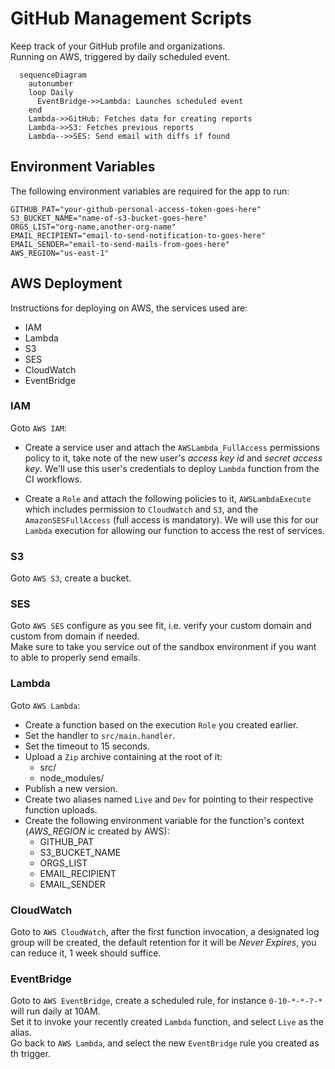 # GitHub Management Scripts

Keep track of your GitHub profile and organizations.</br>
Running on AWS, triggered by daily scheduled event.

```mermaid
  sequenceDiagram
    autonumber
    loop Daily
      EventBridge->>Lambda: Launches scheduled event
    end
    Lambda->>GitHub: Fetches data for creating reports
    Lambda->>S3: Fetches previous reports
    Lambda-->>SES: Send email with diffs if found
```

## Environment Variables

The following environment variables are required for the app to run:

```shell
GITHUB_PAT="your-github-personal-access-token-goes-here"
S3_BUCKET_NAME="name-of-s3-bucket-goes-here"
ORGS_LIST="org-name,another-org-name"
EMAIL_RECIPIENT="email-to-send-notification-to-goes-here"
EMAIL_SENDER="email-to-send-mails-from-goes-here"
AWS_REGION="us-east-1"
```

## AWS Deployment

Instructions for deploying on AWS, the services used are:

- IAM
- Lambda
- S3
- SES
- CloudWatch
- EventBridge

### IAM

Goto `AWS IAM`:

- Create a service user and attach the `AWSLambda_FullAccess` permissions policy to it, take note of the new user's *access key id* and *secret access key*. We'll use this user's credentials to deploy `Lambda` function from the CI workflows.

- Create a `Role` and attach the following policies to it, `AWSLambdaExecute` which includes permission to `CloudWatch` and `S3`, and the `AmazonSESFullAccess` (full access is mandatory). We will use this for our `Lambda` execution for allowing our function to access the rest of services.

### S3

Goto `AWS S3`, create a bucket.

### SES

Goto `AWS SES` configure as you see fit, i.e. verify your custom domain and custom from domain if needed.</br>
Make sure to take you service out of the sandbox environment if you want to able to properly send emails.

### Lambda

Goto `AWS Lambda`:

- Create a function based on the execution `Role` you created earlier.
- Set the handler to `src/main.handler`.
- Set the timeout to 15 seconds.
- Upload a `Zip` archive containing at the root of it:
  - src/
  - node_modules/
- Publish a new version.
- Create two aliases named `Live` and `Dev` for pointing to their respective function uploads.
- Create the following environment variable for the function's context (*AWS_REGION* ic created by AWS):
  - GITHUB_PAT
  - S3_BUCKET_NAME
  - ORGS_LIST
  - EMAIL_RECIPIENT
  - EMAIL_SENDER

### CloudWatch

Goto to `AWS CloudWatch`, after the first function invocation, a designated log group will be created, the default retention for it will be *Never Expires*, you can reduce it, 1 week should suffice.

### EventBridge

Goto to `AWS EventBridge`, create a scheduled rule, for instance `0-10-*-*-?-*` will run daily at 10AM.</br>
Set it to invoke your recently created `Lambda` function, and select `Live` as the alias.</br>
Go back to `AWS Lambda`, and select the new `EventBridge` rule you created as th trigger.
